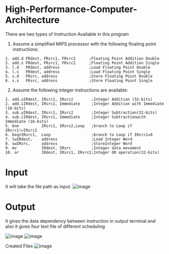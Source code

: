 # High-Performance-Computer-Architecture

There are two types of Instruction Available in this program

1. Assume a simplified MIPS processor with the following floating point instructions:

```
1. add.d FRdest, FRsrc1, FRsrc2      ;Floating Point Addition Double
2. add.s FRdest, FRsrc1, FRsrc2      ;Floating Point Addition Single
3. l.d   FRdest, address             ;Load Floating Point Double
4. l.s   FRdest, address             ;Load Floating Point Single
5. s.d   FRsrc, address              ;Store Floating Point Double
6. s.s   FRsrc, address              ;Store Floating Point Single
```

2. Assume the following integer instructions are available:

```
1. add.uIRdest, IRsrc1, IRsrc2        ;Integer Addition (32-bits)
2. add.iIRdest, IRsrc1, Immediate     ;Integer Addition with Immediate (16-bits)
3. sub.uIRdest, IRsrc1, IRsrc2        ;Integer Subtraction(32-bits)
4. sub.iIRdest, IRsrc1, Immediate     ;Integer Subtractionwith Immediate (16-bits)
5. bne          IRsrc1, IRsrc2,Loop   ;branch to Loop if IRsrc1!=IRsrc2
6. beqzIRsrc1,  Loop                  ;branch to Loop if IRsrc1=0
7. lwIRdest,    address               ;Load Integer Word
8. swIRsrc,     address               ;StoreInteger Word
9. mv           IRdest, IRsrc         ;Integer data movement
10. or          IRdest, IRsrc1, IRsrc2;Integer OR operation(32-bits)
```

# Input
  It will take the file path as input.
  ![image](https://user-images.githubusercontent.com/55941465/163449846-6890b412-b857-4aec-849d-68a9a1d4f10a.png)

# Output
  It gives the data dependency between instruction in output terminal and also it gives four text file of different scheduling 
  
  ![image](https://user-images.githubusercontent.com/55941465/163450506-fd5d9908-ac8d-47c0-b1d4-aef22209adcd.png)
  ![image](https://user-images.githubusercontent.com/55941465/163450603-9ebb7344-9f28-4c3a-8d2c-51b91a746200.png)
  
  Created Files 
  ![image](https://user-images.githubusercontent.com/55941465/163452067-55f6efab-8b88-4db8-aa15-eaa5f1a57312.png)


